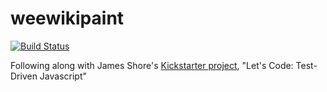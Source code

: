 weewikipaint
============

[![Build Status](https://secure.travis-ci.org/growlybear/weewikipaint.png)](http://travis-ci.org/growlybear/weewikipaint)

Following along with James Shore's [Kickstarter project](http://www.kickstarter.com/projects/188988365/lets-code-test-driven-javascript),
"Let's Code: Test-Driven Javascript"

